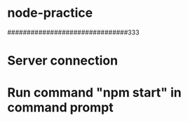 # node-practice

###############################333
# Server connection
# Run command "npm start" in command prompt
